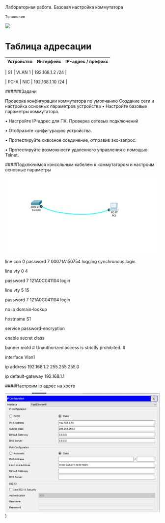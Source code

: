 Лабораторная работа. Базовая настройка коммутатора 

	Топология
![](labs/lab1/010.png)

# Таблица адресации

| Устройство | Интерфейс | IP-адрес / префикс |
| --- | --- | --- |

| S1  | VLAN 1 | 192.168.1.2 /24 |


| PC-A | NIC | 192.168.1.10 /24 |

######Задачи



Проверка конфигурации коммутатора по умолчанию
Создание сети и настройка основных параметров устройства
•	Настройте базовые параметры коммутатора.


•	Настройте IP-адрес для ПК.
 Проверка сетевых подключений


•	Отобразите конфигурацию устройства.


•	Протестируйте сквозное соединение, отправив эхо-запрос.


•	Протестируйте возможности удаленного управления с помощью Telnet.



####Подключимся консольным кабелем к коммутатором и настроим основные параметры



![](01.png)

line con 0
 password 7 00071A150754
 logging synchronous
 login

line vty 0 4

 password 7 121A0C041104
 login

line vty 5 15

 password 7 121A0C041104
 login




no ip domain-lookup

hostname S1

service password-encryption

enable secret class

banner motd #
Unauthorized access is strictly prohibited. #



interface Vlan1

 ip address 192.168.1.2 255.255.255.0


ip default-gateway 192.168.1.1



####Настроим ip адрес на хосте



![](101.png))




